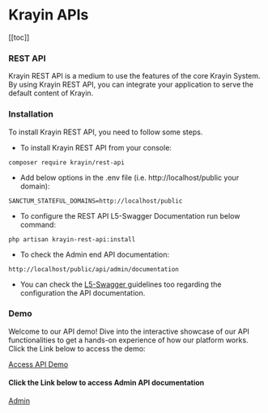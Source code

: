 # Krayin APIs

[[toc]]

### REST API

Krayin REST API is a medium to use the features of the core Krayin System. By using Krayin REST API, you can integrate your application to serve the default content of Krayin.

### Installation

To install Krayin REST API, you need to follow some steps.

- To install Krayin REST API from your console:

```
composer require krayin/rest-api
```

- Add below options in the .env file (i.e. http://localhost/public your domain):

```
SANCTUM_STATEFUL_DOMAINS=http://localhost/public
```

- To configure the REST API L5-Swagger Documentation run below command:

```
php artisan krayin-rest-api:install
```

- To check the Admin end API documentation:

```
http://localhost/public/api/admin/documentation
```

- You can check the <a href="https://github.com/DarkaOnLine/L5-Swagger"> L5-Swagger </a> guidelines too regarding the configuration the API documentation.

### Demo

Welcome to our API demo! Dive into the interactive showcase of our API functionalities to get a hands-on experience of how our platform works. Click the Link below to access the demo:

[Access API Demo](https://demo.krayincrm.com/krayin-rest-api/)

#### Click the Link below to access Admin API documentation

[Admin](https://demo.krayincrm.com/krayin-rest-api-24046b004402/api/documentation)
